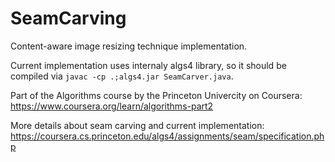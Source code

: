 # SeamCarving
Сontent-aware image resizing technique implementation.

Current implementation uses internaly algs4 library, so it should be compiled via
`javac -cp .;algs4.jar SeamCarver.java`.

Part of the Algorithms course by the Princeton Univercity on Coursera: 
https://www.coursera.org/learn/algorithms-part2

More details about seam carving and current implementation: https://coursera.cs.princeton.edu/algs4/assignments/seam/specification.php
